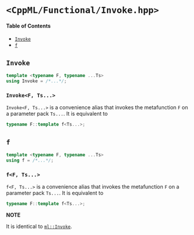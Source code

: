 # `<CppML/Functional/Invoke.hpp>`

#### Table of Contents

* [`Invoke`](#invoke)
* [`f`](#f)

## `Invoke`

```c++
template <typename F, typename ...Ts>
using Invoke = /*...*/;
```
### `Invoke<F, Ts...>`

`Invoke<F, Ts...>` is a convenience alias that invokes the metafunction `F` on a parameter pack `Ts...`. It is equivalent to
```c++
typename F::template f<Ts...>;
```

## `f`

```c++
template <typename F, typename ...Ts>
using f = /*...*/;
```
### `f<F, Ts...>`

`f<F, Ts...>` is a convenience alias that invokes the metafunction `F` on a parameter pack `Ts...`. It is equivalent to
```c++
typename F::template f<Ts...>;
```

**NOTE**

It is identical to [`ml::Invoke`](#invoke).
